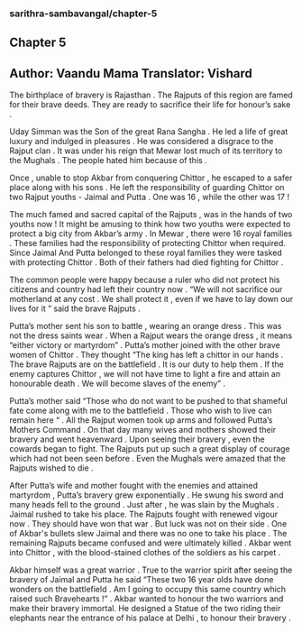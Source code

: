 ### sarithra-sambavangal/chapter-5
## Chapter 5
Author: Vaandu Mama
Translator: Vishard
---  
The birthplace of bravery is Rajasthan . The Rajputs of this region are famed for their brave deeds.  They are ready to sacrifice their life for honour’s sake . 

Uday Simman was the Son of the great Rana Sangha . He led a life of great luxury and indulged in pleasures . He was considered a disgrace to the Rajput clan . It was under his reign that Mewar lost much of its territory to the Mughals . The people hated him because of this .

Once , unable to stop Akbar from conquering Chittor , he escaped to a safer place along with his sons . He left the responsibility of guarding  Chittor on two Rajput youths - Jaimal and Putta  . One was 16 , while the other was 17 ! 

The much famed and sacred capital of the Rajputs , was in the hands of two youths now ! It might be amusing to think how two youths were expected to protect a big city from Akbar’s army . In Mewar , there were 16 royal families . These families had the responsibility of protecting Chittor when required. Since Jaimal And Putta belonged to these royal families they were tasked with protecting Chittor . Both of their fathers had died fighting for Chittor . 

The common people were happy because a ruler who did not protect his citizens and country had left  their country now . “We will not sacrifice our motherland at any cost . We shall protect it , even if we have to lay down our lives for it ” said the brave Rajputs .

Putta’s mother sent his son to battle , wearing an orange dress . This was not the dress saints wear . When a Rajput wears the orange dress , it means “either victory or martyrdom” . Putta’s mother joined with the other brave women of Chittor . They thought “The king has left a chittor in our hands . The brave Rajputs are on the battlefield . It is our duty to help them . If the enemy captures  Chittor  , we will not have time to light a fire and attain an honourable death . We will become slaves of the enemy” .

Putta’s mother said “Those who do not want to be pushed to that shameful fate come along with me to the battlefield . Those who wish to live can remain here “  . All the Rajput women took up arms and followed Putta’s Mothers Command . On that day many wives and mothers showed their bravery and went heavenward . Upon seeing their bravery , even the cowards began to fight. The Rajputs put up such a great display of courage which had not been seen before . Even the Mughals were amazed that the Rajputs wished to die .

After Putta’s wife and mother fought with the enemies and attained martyrdom , Putta’s bravery grew exponentially . He swung his sword and many heads fell to the ground . Just after  , he was slain by the Mughals . Jaimal rushed to take his place. The Rajputs fought with renewed vigour now . They should have won that war . But luck was not on their side . One of Akbar's bullets slew Jaimal and there was no one to take his place . The remaining Rajputs became confused and were ultimately killed . Akbar went into Chittor , with the blood-stained clothes of the soldiers as his carpet . 

Akbar himself was a great warrior . True to the warrior spirit after seeing the bravery of Jaimal and Putta he said “These two 16 year olds have done wonders on the battlefield . Am I going to occupy this same country which raised such Bravehearts !” . Akbar wanted to honour the two warriors and make their bravery immortal. He designed a Statue of the two riding their elephants near the entrance of his palace at Delhi , to honour their bravery .
